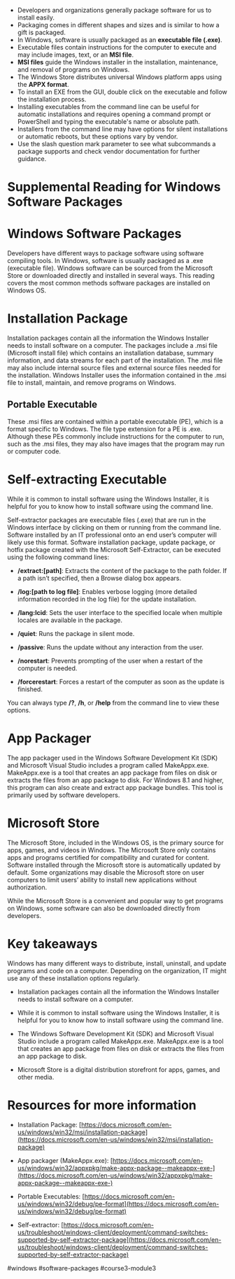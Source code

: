 -   Developers and organizations generally package software for us to install easily.
-   Packaging comes in different shapes and sizes and is similar to how a gift is packaged.
-   In Windows, software is usually packaged as an **executable file (.exe)**.
-   Executable files contain instructions for the computer to execute and may include images, text, or an **MSI file**.
-   **MSI files** guide the Windows installer in the installation, maintenance, and removal of programs on Windows.
-   The Windows Store distributes universal Windows platform apps using the **APPX format**.
-   To install an EXE from the GUI, double click on the executable and follow the installation process.
-   Installing executables from the command line can be useful for automatic installations and requires opening a command prompt or PowerShell and typing the executable's name or absolute path.
-   Installers from the command line may have options for silent installations or automatic reboots, but these options vary by vendor.
-   Use the slash question mark parameter to see what subcommands a package supports and check vendor documentation for further guidance.

# Supplemental Reading for Windows Software Packages

# Windows Software Packages

Developers have different ways to package software using software compiling tools. In Windows, software is usually packaged as a .exe (executable file). Windows software can be sourced from the Microsoft Store or downloaded directly and installed in several ways. This reading covers the most common methods software packages are installed on Windows OS.

# Installation Package

Installation packages contain all the information the Windows Installer needs to install software on a computer. The packages include a .msi file (Microsoft install file) which contains an installation database, summary information, and data streams for each part of the installation. The .msi file may also include internal source files and external source files needed for the installation. Windows Installer uses the information contained in the .msi file to install, maintain, and remove programs on Windows. 

## Portable Executable

These .msi files are contained within a portable executable (PE), which is a format specific to Windows. The file type extension for a PE is .exe. Although these PEs commonly include instructions for the computer to run, such as the .msi files, they may also have images that the program may run or computer code.

# Self-extracting Executable

While it is common to install software using the Windows Installer, it is helpful for you to know how to install software using the command line.

Self-extractor packages are executable files (.exe) that are run in the Windows interface by clicking on them or running from the command line. Software installed by an IT professional onto an end user’s computer will likely use this format. Software installation package, update package, or hotfix package created with the Microsoft Self-Extractor, can be executed using the following command lines: 

-   **/extract:[path]**: Extracts the content of the package to the path folder. If a path isn’t specified, then a Browse dialog box appears.
    
-   **/log:[path to log file]**: Enables verbose logging (more detailed information recorded in the log file) for the update installation.
    
-   **/lang:lcid**: Sets the user interface to the specified locale when multiple locales are available in the package.
    
-   **/quiet**: Runs the package in silent mode.
    
-   **/passive**: Runs the update without any interaction from the user.
    
-   **/norestart**: Prevents prompting of the user when a restart of the computer is needed.
    
-   **/forcerestart**: Forces a restart of the computer as soon as the update is finished.
    

You can always type **/?**, **/h**, or **/help** from the command line to view these options. 

# App Packager

The app packager used in the Windows Software Development Kit (SDK) and Microsoft Visual Studio includes a program called MakeAppx.exe. MakeAppx.exe is a tool that creates an app package from files on disk or extracts the files from an app package to disk. For Windows 8.1 and higher, this program can also create and extract app package bundles. This tool is primarily used by software developers. 

# Microsoft Store

The Microsoft Store, included in the Windows OS, is the primary source for apps, games, and videos in Windows. The Microsoft Store only contains apps and programs certified for compatibility and curated for content. Software installed through the Microsoft store is automatically updated by default. Some organizations may disable the Microsoft store on user computers to limit users’ ability to install new applications without authorization. 

While the Microsoft Store is a convenient and popular way to get programs on Windows, some software can also be downloaded directly from developers.

# Key takeaways

Windows has many different ways to distribute, install, uninstall, and update programs and code on a computer. Depending on the organization, IT might use any of these installation options regularly.

-   Installation packages contain all the information the Windows Installer needs to install software on a computer.
    
-   While it is common to install software using the Windows Installer, it is helpful for you to know how to install software using the command line.
    
-   The Windows Software Development Kit (SDK) and Microsoft Visual Studio include a program called MakeAppx.exe. MakeAppx.exe is a tool that creates an app package from files on disk or extracts the files from an app package to disk.
    
-   Microsoft Store is a digital distribution storefront for apps, games, and other media.
    

# Resources for more information

-   Installation Package: [https://docs.microsoft.com/en-us/windows/win32/msi/installation-package](https://docs.microsoft.com/en-us/windows/win32/msi/installation-package)
    
-   App packager (MakeAppx.exe): [https://docs.microsoft.com/en-us/windows/win32/appxpkg/make-appx-package--makeappx-exe-](https://docs.microsoft.com/en-us/windows/win32/appxpkg/make-appx-package--makeappx-exe-)
    
-   Portable Executables: [https://docs.microsoft.com/en-us/windows/win32/debug/pe-format](https://docs.microsoft.com/en-us/windows/win32/debug/pe-format)
    

-   Self-extractor: [https://docs.microsoft.com/en-us/troubleshoot/windows-client/deployment/command-switches-supported-by-self-extractor-package](https://docs.microsoft.com/en-us/troubleshoot/windows-client/deployment/command-switches-supported-by-self-extractor-package)

#windows #software-packages #course3-module3 